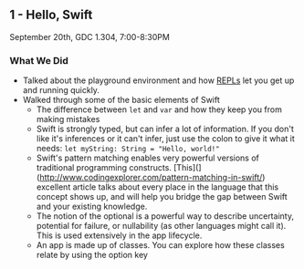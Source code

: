 ## 1 - Hello, Swift

September 20th, GDC 1.304, 7:00-8:30PM

### What We Did

* Talked about the playground environment and how [REPLs](https://en.wikipedia.org/wiki/Read–eval–print_loop) let you get up and running quickly.
* Walked through some of the basic elements of Swift
  * The difference between `let` and `var` and how they keep you from making mistakes
  * Swift is strongly typed, but can infer a lot of information. If you don't like it's inferences or it can't infer, just use the colon to give it what it needs: `let myString: String = "Hello, world!"`
  * Swift's pattern matching enables very powerful versions of traditional programming constructs. [This](](http://www.codingexplorer.com/pattern-matching-in-swift/) excellent article talks about every place in the language that this concept shows up, and will help you bridge the gap between Swift and your existing knowledge.
  * The notion of the optional is a powerful way to describe uncertainty, potential for failure, or nullability (as other languages might call it). This is used extensively in the app lifecycle.
  * An app is made up of classes. You can explore how these classes relate by using the option key
